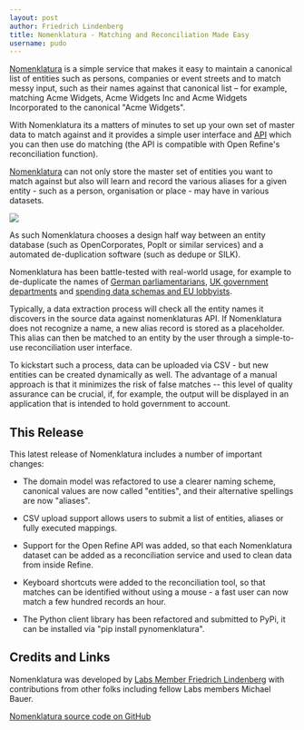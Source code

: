 ```yaml
---
layout: post
author: Friedrich Lindenberg
title: Nomenklatura - Matching and Reconciliation Made Easy
username: pudo
---
```


[Nomenklatura][] is a simple service that makes it easy to maintain a canonical list of entities such as persons, companies or event streets and to match messy input, such as their names against that canonical list &ndash; for example, matching Acme Widgets, Acme Widgets Inc and Acme Widgets Incorporated to the canonical "Acme Widgets".

[Nomenklatura]: http://nomenklatura.okfnlabs.org/

With Nomenklatura its a matters of minutes to set up your own set of master data to match against and it provides a simple user interface and [API][api] which you can then use do matching (the API is compatible with Open Refine's reconciliation function).

[Nomenklatura][] can not only store the master set of entities you want to match against but also will learn and record the various aliases for a given entity - such as a person, organisation or place - may have in various datasets.

[api]: http://nomenklatura.okfnlabs.org/about

<a href="http://nomenklatura.okfnlabs.org/"><img src="http://i.imgur.com/h9411NU.jpg" /></a>

As such Nomenklatura chooses a design half way between an entity database (such as OpenCorporates, PopIt or similar services) and a automated de-duplication software (such as dedupe or SILK).

Nomenklatura has been battle-tested with real-world usage, for example to de-duplicate the names of [German parliamentarians](http://nomenklatura.okfnlabs.org/offenesparlament), [UK government departments](http://nomenklatura.okfnlabs.org/uk25k-departments) and [spending data schemas and EU lobbyists](http://nomenklatura.okfnlabs.org/openinterests-entities).

Typically, a data extraction process will check all the entity names it discovers in the source data against nomenklaturas API. If Nomenklatura does not recognize a name, a new alias record is stored as a placeholder. This alias can then be matched to an entity by the user through a simple-to-use reconciliation user interface.

To kickstart such a process, data can be uploaded via CSV - but new entities can be created dynamically as well. The advantage of a manual approach is that it minimizes the risk of false matches -- this level of quality assurance can be crucial, if, for example, the output will be displayed in an application that is intended to hold government to account. 

## This Release

This latest release of Nomenklatura includes a number of important changes: 

* The domain model was refactored to use a clearer naming scheme, canonical values are now called "entities", and their alternative spellings are now "aliases".

* CSV upload support allows users to submit a list of entities, aliases or fully executed mappings. 

* Support for the Open Refine API was added, so that each Nomenklatura dataset can be added as a reconciliation service and used to clean data from inside Refine.

* Keyboard shortcuts were added to the reconciliation tool, so that matches can be identified without using a mouse - a fast user can now match a few hundred records an hour.

* The Python client library has been refactored and submitted to PyPi, it can be installed via "pip install pynomenklatura". 

## Credits and Links

Nomenklatura was developed by [Labs Member Friedrich Lindenberg](/members/pudo/) with contributions from other folks including fellow Labs members Michael Bauer.

[Nomenklatura source code on GitHub](https://github.com/pudo/nomenklatura)

